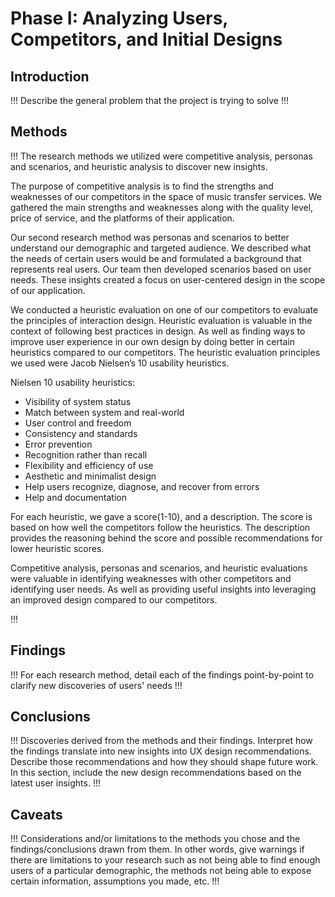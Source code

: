 # Phase I: Analyzing Users, Competitors, and Initial Designs

## Introduction

!!! Describe the general problem that the project is trying to solve !!!

## Methods

!!! The research methods we utilized were competitive analysis, personas and scenarios, and heuristic analysis to discover new insights.

The purpose of competitive analysis is to find the strengths and weaknesses of our competitors in the space of music transfer services. We gathered the main strengths and weaknesses along with the quality level, price of service, and the platforms of their application. 

Our second research method was personas and scenarios to better understand our demographic and targeted audience. We described what the needs of certain users would be and formulated a background that represents real users. Our team then developed scenarios based on user needs. These insights created a focus on user-centered design in the scope of our application.

We conducted a heuristic evaluation on one of our competitors to evaluate the principles of interaction design. Heuristic evaluation is valuable in the context of following best practices in design. As well as finding ways to improve user experience in our own design by doing better in certain heuristics compared to our competitors. The heuristic evaluation principles we used were Jacob Nielsen’s 10 usability heuristics.

Nielsen 10 usability heuristics:
- Visibility of system status
- Match between system and real-world
- User control and freedom
- Consistency and standards
- Error prevention
- Recognition rather than recall
- Flexibility and efficiency of use
- Aesthetic and minimalist design
- Help users recognize, diagnose, and recover from errors
- Help and documentation

For each heuristic, we gave a score(1-10), and a description. The score is based on how well the competitors follow the heuristics. The description provides the reasoning behind the score and possible recommendations for lower heuristic scores.

Competitive analysis, personas and scenarios, and heuristic evaluations were valuable in identifying weaknesses with other competitors and identifying user needs. As well as providing useful insights into leveraging an improved design compared to our competitors.

 !!!

## Findings

!!! For each research method, detail each of the findings point-by-point to clarify new discoveries of users' needs !!!

## Conclusions

!!! Discoveries derived from the methods and their findings. Interpret how the findings translate into new insights into UX design recommendations. Describe those recommendations and how they should shape future work. In this section, include the new design recommendations based on the latest user insights. !!!

## Caveats

!!! Considerations and/or limitations to the methods you chose and the findings/conclusions drawn from them. In other words, give warnings if there are limitations to your research such as not being able to find enough users of a particular demographic, the methods not being able to expose certain information, assumptions you made, etc. !!!
